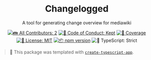 <h1 align="center">Changelogged</h1>

<p align="center">A tool for generating change overview for mediawiki</p>

<p align="center">
	<!-- prettier-ignore-start -->
	<!-- ALL-CONTRIBUTORS-BADGE:START - Do not remove or modify this section -->
	<a href="#contributors" target="_blank"><img alt="👪 All Contributors: 2" src="https://img.shields.io/badge/%F0%9F%91%AA_all_contributors-2-21bb42.svg" /></a>
<!-- ALL-CONTRIBUTORS-BADGE:END -->
	<!-- prettier-ignore-end -->
	<a href="https://github.com/EpicPuppy613/changelogged/blob/main/.github/CODE_OF_CONDUCT.md" target="_blank"><img alt="🤝 Code of Conduct: Kept" src="https://img.shields.io/badge/%F0%9F%A4%9D_code_of_conduct-kept-21bb42" /></a>
	<a href="https://codecov.io/gh/EpicPuppy613/changelogged" target="_blank"><img alt="🧪 Coverage" src="https://img.shields.io/codecov/c/github/EpicPuppy613/changelogged?label=%F0%9F%A7%AA%20coverage" /></a>
	<a href="https://github.com/EpicPuppy613/changelogged/blob/main/LICENSE.md" target="_blank"><img alt="📝 License: MIT" src="https://img.shields.io/badge/%F0%9F%93%9D_license-MIT-21bb42.svg"></a>
	<a href="http://npmjs.com/package/changelogged"><img alt="📦 npm version" src="https://img.shields.io/npm/v/changelogged?color=21bb42&label=%F0%9F%93%A6%20npm" /></a>
	<img alt="💪 TypeScript: Strict" src="https://img.shields.io/badge/%F0%9F%92%AA_typescript-strict-21bb42.svg" />
</p>

> 💙 This package was templated with [`create-typescript-app`](https://github.com/JoshuaKGoldberg/create-typescript-app).
